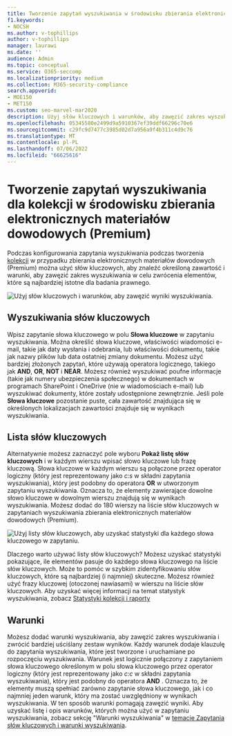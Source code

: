 ```yaml
---
title: Tworzenie zapytań wyszukiwania w środowisku zbierania elektronicznych materiałów dowodowych (Premium)
f1.keywords:
- NOCSH
ms.author: v-tophillips
author: v-tophillips
manager: laurawi
ms.date: ''
audience: Admin
ms.topic: conceptual
ms.service: O365-seccomp
ms.localizationpriority: medium
ms.collection: M365-security-compliance
search.appverid:
- MOE150
- MET150
ms.custom: seo-marvel-mar2020
description: Użyj słów kluczowych i warunków, aby zawęzić zakres wyszukiwania podczas wyszukiwania danych przy użyciu eDiscovery (Premium) na platformie Microsoft 365.
ms.openlocfilehash: 05345580e2499d9a5910367ef39ddf66296c70e6
ms.sourcegitcommit: c29fc9d7477c3985d02d7a956a9f4b311c4d9c76
ms.translationtype: MT
ms.contentlocale: pl-PL
ms.lasthandoff: 07/06/2022
ms.locfileid: "66625616"
---
```

# <a name="build-search-queries-for-collections-in-ediscovery-premium"></a>Tworzenie zapytań wyszukiwania dla kolekcji w środowisku zbierania elektronicznych materiałów dowodowych (Premium)

Podczas konfigurowania zapytania wyszukiwania podczas tworzenia [kolekcji](collections-overview.md) w przypadku zbierania elektronicznych materiałów dowodowych (Premium) można użyć słów kluczowych, aby znaleźć określoną zawartość i warunki, aby zawęzić zakres wyszukiwania w celu zwrócenia elementów, które są najbardziej istotne dla badania prawnego.

![Użyj słów kluczowych i warunków, aby zawęzić wyniki wyszukiwania.](../media/SearchQueryBox.png)

## <a name="keyword-searches"></a>Wyszukiwania słów kluczowych

Wpisz zapytanie słowa kluczowego w polu **Słowa kluczowe** w zapytaniu wyszukiwania. Można określić słowa kluczowe, właściwości wiadomości e-mail, takie jak daty wysłania i odebrania, lub właściwości dokumentu, takie jak nazwy plików lub data ostatniej zmiany dokumentu. Możesz użyć bardziej złożonych zapytań, które używają operatora logicznego, takiego jak **AND**, **OR**, **NOT** i **NEAR**. Możesz również wyszukiwać poufne informacje (takie jak numery ubezpieczenia społecznego) w dokumentach w programach SharePoint i OneDrive (nie w wiadomościach e-mail) lub wyszukiwać dokumenty, które zostały udostępnione zewnętrznie. Jeśli pole **Słowa kluczowe** pozostanie puste, cała zawartość znajdująca się w określonych lokalizacjach zawartości znajduje się w wynikach wyszukiwania.

## <a name="keyword-list"></a>Lista słów kluczowych

Alternatywnie możesz zaznaczyć pole wyboru **Pokaż listę słów kluczowych** i w każdym wierszu wpisać słowo kluczowe lub frazę kluczową. Słowa kluczowe w każdym wierszu są połączone przez operator logiczny (który jest reprezentowany jako *c:s* w składni zapytania wyszukiwania), który jest podobny do operatora **OR** w utworzonym zapytaniu wyszukiwania. Oznacza to, że elementy zawierające dowolne słowo kluczowe w dowolnym wierszu znajdują się w wynikach wyszukiwania. Możesz dodać do 180 wierszy na liście słów kluczowych w zapytaniach wyszukiwania zbierania elektronicznych materiałów dowodowych (Premium).

![Użyj listy słów kluczowych, aby uzyskać statystyki dla każdego słowa kluczowego w zapytaniu.](../media/KeywordListSearch.png)

Dlaczego warto używać listy słów kluczowych? Możesz uzyskać statystyki pokazujące, ile elementów pasuje do każdego słowa kluczowego na liście słów kluczowych. Może to pomóc w szybkim zidentyfikowaniu słów kluczowych, które są najbardziej (i najmniej) skuteczne. Możesz również użyć frazy kluczowej (otoczonej nawiasami) w wierszu na liście słów kluczowych. Aby uzyskać więcej informacji na temat statystyk wyszukiwania, zobacz [Statystyki kolekcji i raporty](collection-statistics-reports.md)

## <a name="conditions"></a>Warunki

Możesz dodać warunki wyszukiwania, aby zawęzić zakres wyszukiwania i zwrócić bardziej uściślany zestaw wyników. Każdy warunek dodaje klauzulę do zapytania wyszukiwania, które jest tworzone i uruchamiane po rozpoczęciu wyszukiwania. Warunek jest logicznie połączony z zapytaniem słowa kluczowego określonym w polu słowa kluczowego przez operator logiczny (który jest reprezentowany jako *c:c* w składni zapytania wyszukiwania), który jest podobny do operatora **AND** . Oznacza to, że elementy muszą spełniać zarówno zapytanie słowa kluczowego, jak i co najmniej jeden warunk, który ma zostać uwzględniony w wynikach wyszukiwania. W ten sposób warunki pomagają zawęzić wyniki. Aby uzyskać listę i opis warunków, których można użyć w zapytaniu wyszukiwania, zobacz sekcję "Warunki wyszukiwania" w [temacie Zapytania słów kluczowych i warunki wyszukiwania](keyword-queries-and-search-conditions.md#search-conditions).
